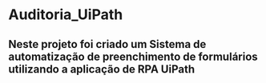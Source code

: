 # Auditoria_UiPath
## Neste projeto foi criado um Sistema de automatização de preenchimento de formulários utilizando a aplicação de RPA UiPath
